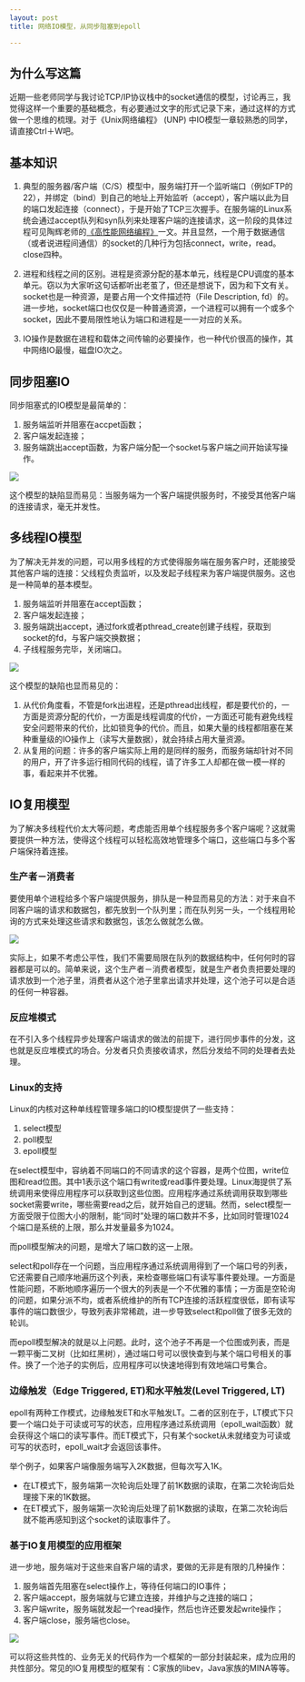 ```yaml
---
layout: post
title: 网络IO模型，从同步阻塞到epoll

---
```


## 为什么写这篇
近期一些老师同学与我讨论TCP/IP协议栈中的socket通信的模型，讨论再三，我觉得这样一个重要的基础概念，有必要通过文字的形式记录下来，通过这样的方式做一个思维的梳理。对于《Unix网络编程》 (UNP) 中IO模型一章较熟悉的同学，请直接Ctrl＋W吧。

## 基本知识
1. 典型的服务器/客户端（C/S）模型中，服务端打开一个监听端口（例如FTP的22），并绑定（bind）到自己的地址上开始监听（accept），客户端以此为目的端口发起连接（connect），于是开始了TCP三次握手。在服务端的Linux系统会通过accept队列和syn队列来处理客户端的连接请求，这一阶段的具体过程可见陶辉老师的[《高性能网络编程》](http://blog.csdn.net/russell_tao/article/details/9111769)一文。并且显然，一个用于数据通信（或者说进程间通信）的socket的几种行为包括connect，write，read。close四种。

1. 进程和线程之间的区别。进程是资源分配的基本单元，线程是CPU调度的基本单元。窃以为大家听这句话都听出老茧了，但还是想说下，因为和下文有关。socket也是一种资源，是要占用一个文件描述符（File Description, fd）的。 进一步地，socket端口也仅仅是一种普通资源，一个进程可以拥有一个或多个socket，因此不要局限性地认为端口和进程是一一对应的关系。 

1. IO操作是数据在进程和载体之间传输的必要操作，也一种代价很高的操作，其中网络IO最慢，磁盘IO次之。
 

## 同步阻塞IO
同步阻塞式的IO模型是最简单的：

1. 服务端监听并阻塞在accpet函数；
2. 客户端发起连接；
3. 服务端跳出accept函数，为客户端分配一个socket与客户端之间开始读写操作。

 ![]({{site.baseurl}}/assets/images/CMS/blocking-io.png)

这个模型的缺陷显而易见：当服务端为一个客户端提供服务时，不接受其他客户端的连接请求，毫无并发性。

## 多线程IO模型
为了解决无并发的问题，可以用多线程的方式使得服务端在服务客户时，还能接受其他客户端的连接：父线程负责监听，以及发起子线程来为客户端提供服务。这也是一种简单的基本模型。

1. 服务端监听并阻塞在accept函数；
2. 客户端发起连接；
3. 服务端跳出accept，通过fork或者pthread_create创建子线程，获取到socket的fd，与客户端交换数据；
4. 子线程服务完毕，关闭端口。

 ![]({{site.baseurl}}/assets/images/CMS/blocking-io-fork.png)

这个模型的缺陷也显而易见的：

1. 从代价角度看，不管是fork出进程，还是pthread出线程，都是要代价的，一方面是资源分配的代价，一方面是线程调度的代价，一方面还可能有避免线程安全问题带来的代价，比如锁竞争的代价。而且，如果大量的线程都阻塞在某种重量级的IO操作上（读写大量数据），就会持续占用大量资源。
2. 从复用的问题：许多的客户端实际上用的是同样的服务，而服务端却针对不同的用户，开了许多运行相同代码的线程，请了许多工人却都在做一模一样的事，看起来并不优雅。

## IO复用模型
为了解决多线程代价太大等问题，考虑能否用单个线程服务多个客户端呢？这就需要提供一种方法，使得这个线程可以轻松高效地管理多个端口，这些端口与多个客户端保持着连接。

### 生产者－消费者
要使用单个进程给多个客户端提供服务，排队是一种显而易见的方法：对于来自不同客户端的请求和数据包，都先放到一个队列里；而在队列另一头，一个线程用轮询的方式来处理这些请求和数据包，该怎么做就怎么做。

 ![]({{site.baseurl}}/assets/images/CMS/io-multiplexing.png)
  
实际上，如果不考虑公平性，我们不需要局限在队列的数据结构中，任何何时的容器都是可以的。简单来说，这个生产者－消费者模型，就是生产者负责把要处理的请求放到一个池子里，消费者从这个池子里拿出请求并处理，这个池子可以是合适的任何一种容器。
 
### 反应堆模式
在不引入多个线程异步处理客户端请求的做法的前提下，进行同步事件的分发，这也就是反应堆模式的场合。分发者只负责接收请求，然后分发给不同的处理者去处理。

### Linux的支持
Linux的内核对这种单线程管理多端口的IO模型提供了一些支持：

1. select模型
2. poll模型
3. epoll模型

在select模型中，容纳着不同端口的不同请求的这个容器，是两个位图，write位图和read位图。其中1表示这个端口有write或read事件要处理。Linux海提供了系统调用来使得应用程序可以获取到这些位图。应用程序通过系统调用获取到哪些socket需要write，哪些需要read之后，就开始自己的逻辑。然而，select模型一方面受限于位图大小的限制，能“同时”处理的端口数并不多，比如同时管理1024个端口是系统的上限，那么并发量最多为1024。

而poll模型解决的问题，是增大了端口数的这一上限。

select和poll存在一个问题，当应用程序通过系统调用得到了一个端口号的列表，它还需要自己顺序地遍历这个列表，来检查哪些端口有读写事件要处理。一方面是性能问题，不断地顺序遍历一个很大的列表是一个不优雅的事情；一方面是空轮询的问题，如果分派不均，或者系统维护的所有TCP连接的活跃程度很低，即有读写事件的端口数很少，导致列表非常稀疏，进一步导致select和poll做了很多无效的轮训。

而epoll模型解决的就是以上问题。此时，这个池子不再是一个位图或列表，而是一颗平衡二叉树（比如红黑树），通过端口号可以很快查到与某个端口号相关的事件。换了一个池子的实例后，应用程序可以快速地得到有效地端口号集合。

### 边缘触发（Edge Triggered, ET)和水平触发(Level Triggered, LT)

epoll有两种工作模式，边缘触发ET和水平触发LT。二者的区别在于，LT模式下只要一个端口处于可读或可写的状态，应用程序通过系统调用（epoll_wait函数）就会获得这个端口的读写事件。而ET模式下，只有某个socket从未就绪变为可读或可写的状态时，epoll_wait才会返回该事件。

举个例子，如果客户端像服务端写入2K数据，但每次写入1K。

* 在LT模式下，服务端第一次轮询后处理了前1K数据的读取，在第二次轮询后处理接下来的1K数据。
* 在ET模式下，服务端第一次轮询后处理了前1K数据的读取，在第二次轮询后就不能再感知到这个socket的读取事件了。 

### 基于IO复用模型的应用框架
进一步地，服务端对于这些来自客户端的请求，要做的无非是有限的几种操作：

1. 服务端首先阻塞在select操作上，等待任何端口的IO事件；
2. 客户端accept，服务端就与它建立连接，并维护与之连接的端口；
3. 客户端write，服务端就发起一个read操作，然后也许还要发起write操作；
4. 客户端close，服务端也close。

 ![]({{site.baseurl}}/assets/images/CMS/io-multiplexing-ifelse.png)

可以将这些共性的、业务无关的代码作为一个框架的一部分封装起来，成为应用的共性部分。常见的IO复用模型的框架有：C家族的libev，Java家族的MINA等等。



